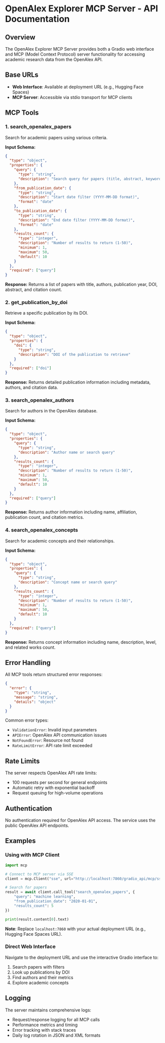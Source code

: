 # OpenAlex Explorer MCP Server - API Documentation

## Overview

The OpenAlex Explorer MCP Server provides both a Gradio web interface and MCP (Model Context Protocol) server functionality for accessing academic research data from the OpenAlex API.

## Base URLs

- **Web Interface**: Available at deployment URL (e.g., Hugging Face Spaces)
- **MCP Server**: Accessible via stdio transport for MCP clients

## MCP Tools

### 1. search_openalex_papers

Search for academic papers using various criteria.

**Input Schema:**
```json
{
  "type": "object",
  "properties": {
    "query": {
      "type": "string",
      "description": "Search query for papers (title, abstract, keywords)"
    },
    "from_publication_date": {
      "type": "string",
      "description": "Start date filter (YYYY-MM-DD format)",
      "format": "date"
    },
    "to_publication_date": {
      "type": "string", 
      "description": "End date filter (YYYY-MM-DD format)",
      "format": "date"
    },
    "results_count": {
      "type": "integer",
      "description": "Number of results to return (1-50)",
      "minimum": 1,
      "maximum": 50,
      "default": 10
    }
  },
  "required": ["query"]
}
```

**Response:**
Returns a list of papers with title, authors, publication year, DOI, abstract, and citation count.

### 2. get_publication_by_doi

Retrieve a specific publication by its DOI.

**Input Schema:**
```json
{
  "type": "object",
  "properties": {
    "doi": {
      "type": "string",
      "description": "DOI of the publication to retrieve"
    }
  },
  "required": ["doi"]
}
```

**Response:**
Returns detailed publication information including metadata, authors, and citation data.

### 3. search_openalex_authors

Search for authors in the OpenAlex database.

**Input Schema:**
```json
{
  "type": "object",
  "properties": {
    "query": {
      "type": "string",
      "description": "Author name or search query"
    },
    "results_count": {
      "type": "integer",
      "description": "Number of results to return (1-50)",
      "minimum": 1,
      "maximum": 50,
      "default": 10
    }
  },
  "required": ["query"]
}
```

**Response:**
Returns author information including name, affiliation, publication count, and citation metrics.

### 4. search_openalex_concepts

Search for academic concepts and their relationships.

**Input Schema:**
```json
{
  "type": "object",
  "properties": {
    "query": {
      "type": "string",
      "description": "Concept name or search query"
    },
    "results_count": {
      "type": "integer",
      "description": "Number of results to return (1-50)",
      "minimum": 1,
      "maximum": 50,
      "default": 10
    }
  },
  "required": ["query"]
}
```

**Response:**
Returns concept information including name, description, level, and related works count.

## Error Handling

All MCP tools return structured error responses:

```json
{
  "error": {
    "type": "string",
    "message": "string",
    "details": "object"
  }
}
```

Common error types:
- `ValidationError`: Invalid input parameters
- `APIError`: OpenAlex API communication issues
- `NotFoundError`: Resource not found
- `RateLimitError`: API rate limit exceeded

## Rate Limits

The server respects OpenAlex API rate limits:
- 100 requests per second for general endpoints
- Automatic retry with exponential backoff
- Request queuing for high-volume operations

## Authentication

No authentication required for OpenAlex API access. The service uses the public OpenAlex API endpoints.

## Examples

### Using with MCP Client

```python
import mcp

# Connect to MCP server via SSE
client = mcp.Client("sse", url="http://localhost:7860/gradio_api/mcp/sse")

# Search for papers
result = await client.call_tool("search_openalex_papers", {
    "query": "machine learning",
    "from_publication_date": "2020-01-01",
    "results_count": 5
})

print(result.content[0].text)
```

**Note**: Replace `localhost:7860` with your actual deployment URL (e.g., Hugging Face Spaces URL).

### Direct Web Interface

Navigate to the deployment URL and use the interactive Gradio interface to:
1. Search papers with filters
2. Look up publications by DOI
3. Find authors and their metrics
4. Explore academic concepts

## Logging

The server maintains comprehensive logs:
- Request/response logging for all MCP calls
- Performance metrics and timing
- Error tracking with stack traces
- Daily log rotation in JSON and XML formats
